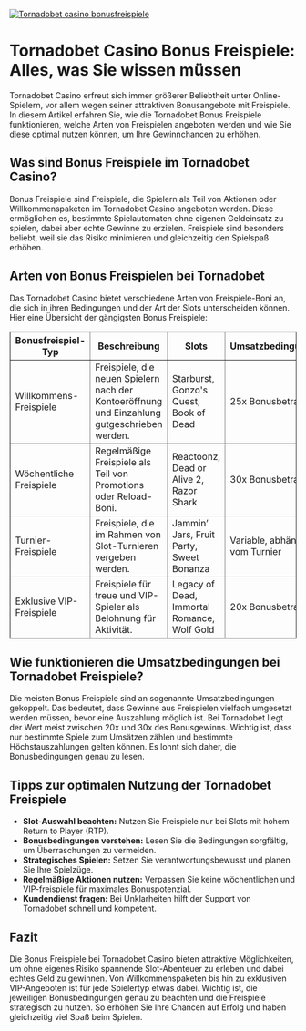 [![Tornadobet casino bonusfreispiele](https://123-caf.pages.dev/gitsignup.png)](https://vrmoo.ru/Bt82HjjY)

<h1>Tornadobet Casino Bonus Freispiele: Alles, was Sie wissen müssen</h1>  <p>Tornadobet Casino erfreut sich immer größerer Beliebtheit unter Online-Spielern, vor allem wegen seiner attraktiven Bonusangebote mit Freispiele. In diesem Artikel erfahren Sie, wie die Tornadobet Bonus Freispiele funktionieren, welche Arten von Freispielen angeboten werden und wie Sie diese optimal nutzen können, um Ihre Gewinnchancen zu erhöhen.</p>  <h2>Was sind Bonus Freispiele im Tornadobet Casino?</h2> <p>Bonus Freispiele sind Freispiele, die Spielern als Teil von Aktionen oder Willkommenspaketen im Tornadobet Casino angeboten werden. Diese ermöglichen es, bestimmte Spielautomaten ohne eigenen Geldeinsatz zu spielen, dabei aber echte Gewinne zu erzielen. Freispiele sind besonders beliebt, weil sie das Risiko minimieren und gleichzeitig den Spielspaß erhöhen.</p>  <h2>Arten von Bonus Freispielen bei Tornadobet</h2> <p>Das Tornadobet Casino bietet verschiedene Arten von Freispiele-Boni an, die sich in ihren Bedingungen und der Art der Slots unterscheiden können. Hier eine Übersicht der gängigsten Bonus Freispiele:</p>  <table border="1" cellpadding="8" cellspacing="0" style="border-collapse: collapse; width: 100%;">   <thead>     <tr>       <th>Bonusfreispiel-Typ</th>       <th>Beschreibung</th>       <th>Slots</th>       <th>Umsatzbedingungen</th>     </tr>   </thead>   <tbody>     <tr>       <td>Willkommens-Freispiele</td>       <td>Freispiele, die neuen Spielern nach der Kontoeröffnung und Einzahlung gutgeschrieben werden.</td>       <td>Starburst, Gonzo's Quest, Book of Dead</td>       <td>25x Bonusbetrag</td>     </tr>     <tr>       <td>Wöchentliche Freispiele</td>       <td>Regelmäßige Freispiele als Teil von Promotions oder Reload-Boni.</td>       <td>Reactoonz, Dead or Alive 2, Razor Shark</td>       <td>30x Bonusbetrag</td>     </tr>     <tr>       <td>Turnier-Freispiele</td>       <td>Freispiele, die im Rahmen von Slot-Turnieren vergeben werden.</td>       <td>Jammin’ Jars, Fruit Party, Sweet Bonanza</td>       <td>Variable, abhängig vom Turnier</td>     </tr>     <tr>       <td>Exklusive VIP-Freispiele</td>       <td>Freispiele für treue und VIP-Spieler als Belohnung für Aktivität.</td>       <td>Legacy of Dead, Immortal Romance, Wolf Gold</td>       <td>20x Bonusbetrag</td>     </tr>   </tbody> </table>  <h2>Wie funktionieren die Umsatzbedingungen bei Tornadobet Freispiele?</h2> <p>Die meisten Bonus Freispiele sind an sogenannte Umsatzbedingungen gekoppelt. Das bedeutet, dass Gewinne aus Freispielen vielfach umgesetzt werden müssen, bevor eine Auszahlung möglich ist. Bei Tornadobet liegt der Wert meist zwischen 20x und 30x des Bonusgewinns. Wichtig ist, dass nur bestimmte Spiele zum Umsätzen zählen und bestimmte Höchstauszahlungen gelten können. Es lohnt sich daher, die Bonusbedingungen genau zu lesen.</p>  <h2>Tipps zur optimalen Nutzung der Tornadobet Freispiele</h2> <ul>   <li><strong>Slot-Auswahl beachten:</strong> Nutzen Sie Freispiele nur bei Slots mit hohem Return to Player (RTP).</li>   <li><strong>Bonusbedingungen verstehen:</strong> Lesen Sie die Bedingungen sorgfältig, um Überraschungen zu vermeiden.</li>   <li><strong>Strategisches Spielen:</strong> Setzen Sie verantwortungsbewusst und planen Sie Ihre Spielzüge.</li>   <li><strong>Regelmäßige Aktionen nutzen:</strong> Verpassen Sie keine wöchentlichen und VIP-freispiele für maximales Bonuspotenzial.</li>   <li><strong>Kundendienst fragen:</strong> Bei Unklarheiten hilft der Support von Tornadobet schnell und kompetent.</li> </ul>  <h2>Fazit</h2> <p>Die Bonus Freispiele bei Tornadobet Casino bieten attraktive Möglichkeiten, um ohne eigenes Risiko spannende Slot-Abenteuer zu erleben und dabei echtes Geld zu gewinnen. Von Willkommenspaketen bis hin zu exklusiven VIP-Angeboten ist für jede Spielertyp etwas dabei. Wichtig ist, die jeweiligen Bonusbedingungen genau zu beachten und die Freispiele strategisch zu nutzen. So erhöhen Sie Ihre Chancen auf Erfolg und haben gleichzeitig viel Spaß beim Spielen.</p>